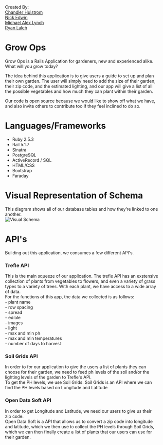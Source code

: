 Created By:  
[Chandler Hulstrom](https://github.com/Chulstro)<br>
[Nick Edwin](https://github.com/NickEdwin)<br>
[Michael Alex Lynch](https://github.com/mlynch5187)<br>
[Ryan Laleh](https://github.com/RyN21)<br>

# Grow Ops

Grow Ops is a Rails Application for gardeners, new and experienced alike.
What will you grow today?

The idea behind this application is to give users a guide to set up and plan their own garden.
The user will simply need to add the size of their garden, their zip code, and the estimated lighting, and our app will give a list of all the possible vegetables and how much they can plant within their garden.

Our code is open source because we would like to show off what we have, and also invite others to contribute too if they feel inclined to do so.

# Languages/Frameworks

  - Ruby 2.5.3
  - Rail 5.1.7
  - Sinatra
  - PostgreSQL
  - ActiveRecord / SQL
  - HTML/CSS
  - Bootstrap
  - Faraday

# Visual Representation of Schema   
This diagram shows all of our database tables and how they're linked to one another.  
![Visual Schema](https://i.imgur.com/BKgtBf6_d.webp?maxwidth=728&fidelity=grand)

# API's

Building out this application, we consumes a few different API's.

### Trefle API
  This is the main squeeze of our application. The trefle API has an exstensive collection of plants from vegetables to flowers, and even a variety of grass types to a variety of trees.
  With each plant, we have access to a wide array of data.<br> For the functions of this app, the data we collected is as follows:<br>
    - plant name<br>
    - row spacing<br>
    - spread<br>
    - edible<br>
    - images<br>
    - light<br>
    - max and min ph<br>
    - max and min temperatures<br>
    - number of days to harvest<br>
    
### Soil Grids API
   In order to for our application to give the users a list of plants they can choose for their garden, we need to feed ph levels of the soil and/or the lighting levels of the garden to Trefle's API.<br>
   To get the PH levels, we use Soil Grids.
   Soil Grids is an API where we can find the PH levels based on Longitude and Latitude

### Open Data Soft API
   In order to get Longitude and Latitude, we need our users to give us their zip code.<br>
   Open Data Soft is a API that allows us to convert a zip code into longitude and latitude, which we then use to collect the PH levels through Soil Grids, which we can then finally create a list of plants that our users can use for their garden.
